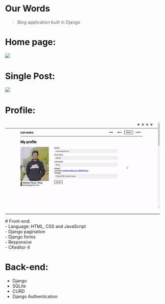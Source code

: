 # Our Words
> Blog application built in Django 
# Home page:
![](GIF/home.gif)
# Single Post:
![](GIF/post.gif)
# Profile:
![](GIF/profile.gif)
<hr/>
# Front-end: <br/>
- Language: HTML, CSS and JavaScript <br/>
- Django pagination <br/>
- Django forms <br/>
- Responsive <br/>
- CKeditor 4<br/>

# Back-end: <br>
- Django <br/>
- SQLite <br/>
- CURD <br/>
- Django Authentication <br/>

